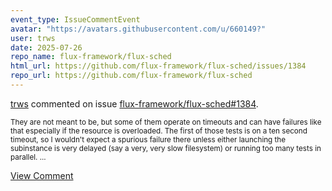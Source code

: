 ```yaml
---
event_type: IssueCommentEvent
avatar: "https://avatars.githubusercontent.com/u/660149?"
user: trws
date: 2025-07-26
repo_name: flux-framework/flux-sched
html_url: https://github.com/flux-framework/flux-sched/issues/1384
repo_url: https://github.com/flux-framework/flux-sched
---
```


<a href='https://github.com/trws' target='_blank'>trws</a> commented on issue <a href='https://github.com/flux-framework/flux-sched/issues/1384' target='_blank'>flux-framework/flux-sched#1384</a>.

<small>They are not meant to be, but some of them operate on timeouts and can have failures like that especially if the resource is overloaded.  The first of those tests is on a ten second timeout, so I wouldn't expect a spurious failure there unless either launching the subinstance is very delayed (say a very, very slow filesystem) or running too many tests in parallel. ...</small>

<a href='https://github.com/flux-framework/flux-sched/issues/1384' target='_blank'>View Comment</a>